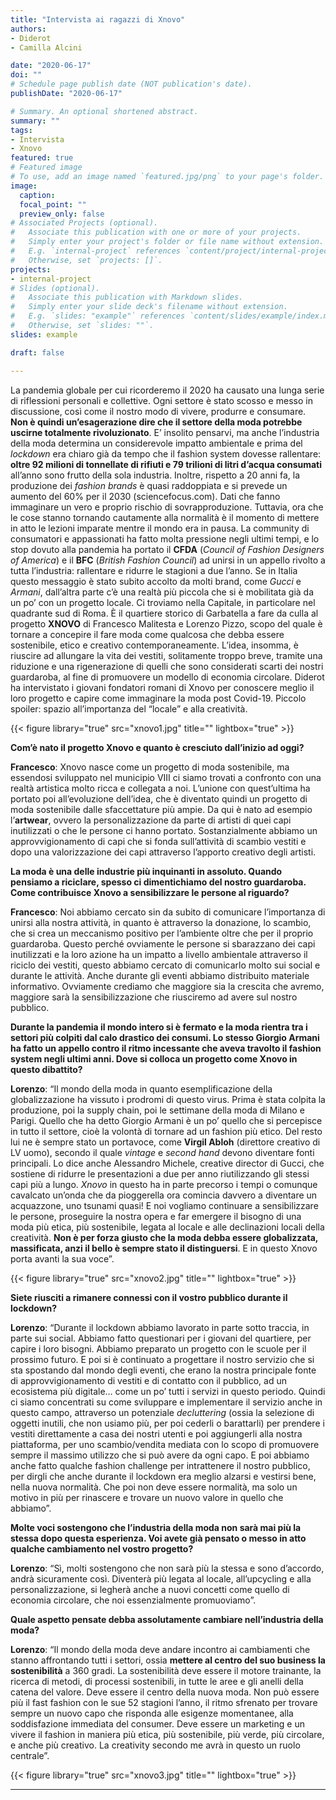 ```yaml
---
title: "Intervista ai ragazzi di Xnovo"
authors:
- Diderot
- Camilla Alcini

date: "2020-06-17"
doi: ""
# Schedule page publish date (NOT publication's date).
publishDate: "2020-06-17"

# Summary. An optional shortened abstract.
summary: ""
tags:
- Intervista
- Xnovo
featured: true
# Featured image
# To use, add an image named `featured.jpg/png` to your page's folder.
image:
  caption:
  focal_point: ""
  preview_only: false
# Associated Projects (optional).
#   Associate this publication with one or more of your projects.
#   Simply enter your project's folder or file name without extension.
#   E.g. `internal-project` references `content/project/internal-project/index.md`.
#   Otherwise, set `projects: []`.
projects:
- internal-project
# Slides (optional).
#   Associate this publication with Markdown slides.
#   Simply enter your slide deck's filename without extension.
#   E.g. `slides: "example"` references `content/slides/example/index.md`.
#   Otherwise, set `slides: ""`.
slides: example

draft: false

---
```


La pandemia globale per cui ricorderemo il 2020 ha causato una lunga serie di riflessioni personali e collettive.
Ogni settore è stato scosso e messo in discussione, così come il nostro modo di vivere, produrre e consumare.
**Non è quindi un’esagerazione dire che il settore della moda potrebbe uscirne totalmente rivoluzionato**.
E’ insolito pensarvi, ma anche l’industria della moda determina un considerevole impatto ambientale e prima del *lockdown* era chiaro già da tempo che il fashion system dovesse rallentare: **oltre 92 milioni di tonnellate di rifiuti e 79 trilioni di litri d’acqua consumati** all’anno sono frutto della sola industria. Inoltre, rispetto a 20 anni fa, la produzione dei *fashion brands* è quasi raddoppiata e si prevede un aumento del 60% per il 2030 (sciencefocus.com). Dati che fanno immaginare un vero e proprio rischio di sovrapproduzione.
Tuttavia, ora che le cose stanno tornando cautamente alla normalità è il momento di mettere in atto le lezioni imparate mentre il mondo era in pausa.
La community di consumatori e appassionati ha fatto molta pressione negli ultimi tempi, e lo stop dovuto alla pandemia ha portato il **CFDA** (*Council of Fashion Designers of America*) e il **BFC** (*British Fashion Council*) ad unirsi in un appello rivolto a tutta l’industria: rallentare e ridurre le stagioni a due l’anno.
Se in Italia questo messaggio è stato subito accolto da molti brand, come *Gucci* e *Armani*, dall’altra parte c’è una realtà più piccola che si è mobilitata già da un po’ con un progetto locale.
Ci troviamo nella Capitale, in particolare nel quadrante sud di Roma.
È il quartiere storico di Garbatella a fare da culla al progetto **XNOVO** di Francesco Malitesta e Lorenzo Pizzo, scopo del quale è tornare a concepire il fare moda come qualcosa che debba essere sostenibile, etico e creativo contemporaneamente.
L’idea, insomma, è riuscire ad allungare la vita dei vestiti, solitamente troppo breve, tramite una riduzione e una rigenerazione di quelli che sono considerati scarti dei nostri guardaroba, al fine di promuovere un modello di economia circolare.
Diderot ha intervistato i giovani fondatori romani di Xnovo per conoscere meglio il loro progetto e capire come immaginare la moda post Covid-19.
Piccolo spoiler: spazio all’importanza del “locale” e alla creatività.

{{< figure library="true" src="xnovo1.jpg" title="" lightbox="true" >}}

**Com’è nato il progetto Xnovo e quanto è cresciuto dall’inizio ad oggi?**

**Francesco**:
Xnovo nasce come un progetto di moda sostenibile, ma essendosi sviluppato nel municipio VIII ci siamo trovati a confronto con una realtà artistica molto ricca e collegata a noi.
L’unione con quest’ultima ha portato poi all’evoluzione dell’idea, che è diventato quindi un progetto di moda sostenibile dalle sfaccettature più ampie. Da qui è nato ad esempio l’**artwear**, ovvero la personalizzazione da parte di artisti di quei capi inutilizzati o che le persone ci hanno portato. Sostanzialmente abbiamo un approvvigionamento di capi che si fonda sull’attività di scambio vestiti e dopo una valorizzazione dei capi attraverso l’apporto creativo degli artisti.

**La moda è una delle industrie più inquinanti in assoluto.
Quando pensiamo a riciclare, spesso ci dimentichiamo del nostro guardaroba. Come contribuisce Xnovo a sensibilizzare le persone al riguardo?**

**Francesco**:
Noi abbiamo cercato sin da subito di comunicare l’importanza di unirsi alla nostra attività, in quanto è attraverso la donazione, lo scambio, che si crea un meccanismo positivo per l’ambiente oltre che per il proprio guardaroba. Questo perché ovviamente le persone si sbarazzano dei capi inutilizzati e la loro azione ha un impatto a livello ambientale attraverso il riciclo dei vestiti, questo abbiamo cercato di comunicarlo molto sui social e durante le attività.
Anche durante gli eventi abbiamo distribuito materiale informativo.
Ovviamente crediamo che maggiore sia la crescita che avremo, maggiore sarà la sensibilizzazione che riusciremo ad avere sul nostro pubblico.

**Durante la pandemia il mondo intero si è fermato e la moda rientra tra i settori più colpiti dal calo drastico dei consumi. Lo stesso Giorgio Armani ha fatto un appello contro il ritmo incessante che aveva travolto il fashion system negli ultimi anni. Dove si colloca un progetto come Xnovo in questo dibattito?**

**Lorenzo**:
“Il mondo della moda in quanto esemplificazione della globalizzazione ha vissuto i prodromi di questo virus. Prima è stata colpita la produzione, poi la supply chain, poi le settimane della moda di Milano e Parigi. Quello che ha detto Giorgio Armani è un po’ quello che si percepisce in tutto il settore, cioè la volontà di tornare ad un fashion più etico. Del resto lui ne è sempre stato un portavoce, come **Virgil Abloh** (direttore creativo di LV uomo), secondo il quale *vintage* e *second hand* devono diventare fonti principali. Lo dice anche Alessandro Michele, creative director di Gucci, che sostiene di ridurre le presentazioni a due per anno riutilizzando gli stessi capi più a lungo. *Xnovo* in questo ha in parte precorso i tempi o comunque cavalcato un’onda che da pioggerella ora comincia davvero a diventare un acquazzone, uno tsunami quasi! E noi vogliamo continuare a sensibilizzare le persone, proseguire la nostra opera e far emergere il bisogno di una moda più etica, più sostenibile, legata al locale e alle declinazioni locali della creatività. **Non è per forza giusto che la moda debba essere globalizzata, massificata, anzi il bello è sempre stato il distinguersi**. E in questo Xnovo porta avanti la sua voce”.

{{< figure library="true" src="xnovo2.jpg" title="" lightbox="true" >}}

**Siete riusciti a rimanere connessi con il vostro pubblico durante il lockdown?**

**Lorenzo**:
“Durante il lockdown abbiamo lavorato in parte sotto traccia, in parte sui social.
Abbiamo fatto questionari per i giovani del quartiere, per capire i loro bisogni. Abbiamo preparato un progetto con le scuole per il prossimo futuro. E poi si è continuato a progettare il nostro servizio che si sta spostando dal mondo degli eventi, che erano la nostra principale fonte di approvvigionamento di vestiti e di contatto con il pubblico, ad un ecosistema più digitale… come un po’ tutti i servizi in questo periodo. Quindi ci siamo concentrati su come sviluppare e implementare il servizio anche in questo campo, attraverso un potenziale *decluttering* (ossia la selezione di oggetti inutili, che non usiamo più, per poi cederli o barattarli) per prendere i vestiti direttamente a casa dei nostri utenti e poi aggiungerli alla nostra piattaforma, per uno scambio/vendita mediata con lo scopo di promuovere sempre il massimo utilizzo che si può avere da ogni capo.
E poi abbiamo anche fatto qualche fashion challenge per intrattenere il nostro pubblico, per dirgli che anche durante il lockdown era meglio alzarsi e vestirsi bene, nella nuova normalità. Che poi non deve essere normalità, ma solo un motivo in più per rinascere e trovare un nuovo valore in quello che abbiamo”.

**Molte voci sostengono che l’industria della moda non sarà mai più la stessa dopo questa esperienza. Voi avete già pensato o messo in atto qualche cambiamento nel vostro progetto?**

**Lorenzo**:
“Sì, molti sostengono che non sarà più la stessa e sono d’accordo, andrà sicuramente così. Diventerà più legata al locale, all’upcycling e alla personalizzazione, si legherà anche a nuovi concetti come quello di economia circolare, che noi essenzialmente promuoviamo”.

**Quale aspetto pensate debba assolutamente cambiare nell’industria della moda?**

**Lorenzo**:
“Il mondo della moda deve andare incontro ai cambiamenti che stanno affrontando tutti i settori, ossia **mettere al centro del suo business la sostenibilità** a 360 gradi. La sostenibilità deve essere il motore trainante, la ricerca di metodi, di processi sostenibili, in tutte le aree e gli anelli della catena del valore. Deve essere il centro della nuova moda. Non può essere più il fast fashion con le sue 52 stagioni l’anno, il ritmo sfrenato per trovare sempre un nuovo capo che risponda alle esigenze momentanee, alla soddisfazione immediata del consumer. Deve essere un marketing e un vivere il fashion in maniera più etica, più sostenibile, più verde, più circolare, e anche più creativo. La creativity secondo me avrà in questo un ruolo centrale”.

{{< figure library="true" src="xnovo3.jpg" title="" lightbox="true" >}}

---

